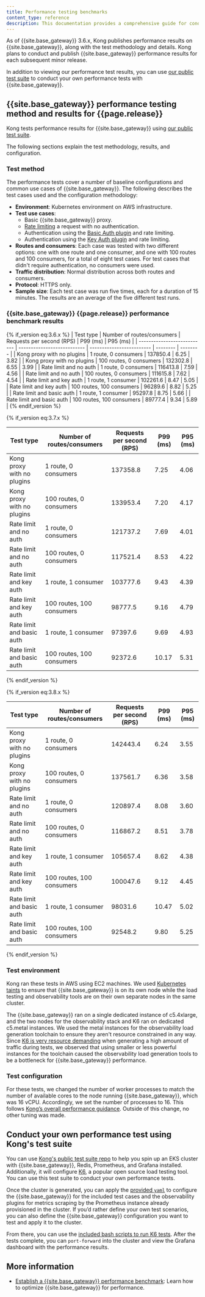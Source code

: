 ```yaml
---
title: Performance testing benchmarks
content_type: reference
description: This documentation provides a comprehensive guide for conducting Kong Gateway performance testing using Kong's test suite, including Kong's own benchmark for the current version.
---
```


As of {{site.base_gateway}} 3.6.x, Kong publishes performance results on {{site.base_gateway}}, along with the test methodology and details. 
Kong plans to conduct and publish {{site.base_gateway}} performance results for each subsequent minor release.

In addition to viewing our performance test results, you can use [our public test suite](https://github.com/Kong/kong-gateway-performance-benchmark/tree/main) to conduct your own performance tests with {{site.base_gateway}}.

## {{site.base_gateway}} performance testing method and results for {{page.release}}

Kong tests performance results for {{site.base_gateway}} using [our public test suite](https://github.com/Kong/kong-gateway-performance-benchmark/tree/main).

The following sections explain the test methodology, results, and configuration.  

### Test method

The performance tests cover a number of baseline configurations and common use cases of {{site.base_gateway}}. The following describes the test cases used and the configuration methodology: 

* **Environment**: Kubernetes environment on AWS infrastructure.
* **Test use cases**: 
    * Basic {{site.base_gateway}} proxy.
    * [Rate limiting](/hub/kong-inc/rate-limiting/) a request with no authentication.
    * Authentication using the [Basic Auth plugin](/hub/kong-inc/basic-auth/) and rate limiting.
    * Authentication using the [Key Auth plugin](/hub/kong-inc/key-auth/) and rate limiting.
* **Routes and consumers**: Each case was tested with two different options: one with one route and one consumer, and one with 100 routes and 100 consumers, for a total of eight test cases. For test cases that didn't require authentication, no consumers were used.
* **Traffic distribution**: Normal distribution across both routes and consumers.
* **Protocol**: HTTPS only.
* **Sample size**: Each test case was run five times, each for a duration of 15 minutes. The results are an average of the five different test runs.

### {{site.base_gateway}} {{page.release}} performance benchmark results

{% if_version eq:3.6.x %}
| Test type                   | Number of routes/consumers  | Requests per second (RPS) | P99 (ms) | P95 (ms) |
| --------------------------- | --------------------------- | ------------------------- | -------- | -------- |
| Kong proxy with no plugins  | 1 route, 0 consumers       | 137850.4                  | 6.25     | 3.82     |
| Kong proxy with no plugins  | 100 routes, 0 consumers    | 132302.8                  | 6.55     | 3.99     |
| Rate limit and no auth      | 1 route, 0 consumers       | 116413.8                  | 7.59     | 4.56     |
| Rate limit and no auth      | 100 routes, 0 consumers    | 111615.8                  | 7.62     | 4.54     |
| Rate limit and key auth     | 1 route, 1 consumer         | 102261.6                  | 8.47     | 5.05     |
| Rate limit and key auth     | 100 routes, 100 consumers   | 96289.6                   | 8.82     | 5.25     |
| Rate limit and basic auth   | 1 route, 1 consumer         | 95297.8                   | 8.75     | 5.66     |
| Rate limit and basic auth   | 100 routes, 100 consumers   | 89777.4                   | 9.34     | 5.89     |
{% endif_version %}

{% if_version eq:3.7.x %}

| Test type                   | Number of routes/consumers  | Requests per second (RPS) | P99 (ms) | P95 (ms) |
| --------------------------- | --------------------------- | ------------------------- | -------- | -------- |
| Kong proxy with no plugins  | 1 route, 0 consumers       | 137358.8                  | 7.25     | 4.06     |
| Kong proxy with no plugins  | 100 routes, 0 consumers    | 133953.4                  | 7.20     | 4.17     |
| Rate limit and no auth      | 1 route, 0 consumers       | 121737.2                  | 7.69     | 4.01     |
| Rate limit and no auth      | 100 routes, 0 consumers    | 117521.4                  | 8.53     | 4.22     |
| Rate limit and key auth     | 1 route, 1 consumer         | 103777.6                  | 9.43     | 4.39     |
| Rate limit and key auth     | 100 routes, 100 consumers   | 98777.5                   | 9.16     | 4.79     |
| Rate limit and basic auth   | 1 route, 1 consumer         | 97397.6                   | 9.69     | 4.93     |
| Rate limit and basic auth   | 100 routes, 100 consumers   | 92372.6                   | 10.17    | 5.31     |
{% endif_version %}

{% if_version eq:3.8.x %}

| Test type                   | Number of routes/consumers  | Requests per second (RPS) | P99 (ms) | P95 (ms) |
| --------------------------- | --------------------------- | ------------------------- | -------- | -------- |
| Kong proxy with no plugins  | 1 route, 0 consumers       | 142443.4                  | 6.24     | 3.55     |
| Kong proxy with no plugins  | 100 routes, 0 consumers    | 137561.7                  | 6.36     | 3.58     |
| Rate limit and no auth      | 1 route, 0 consumers       | 120897.4                  | 8.08     | 3.60     |
| Rate limit and no auth      | 100 routes, 0 consumers    | 116867.2                  | 8.51     | 3.78     |
| Rate limit and key auth     | 1 route, 1 consumer         | 105657.4                  | 8.62     | 4.38     |
| Rate limit and key auth     | 100 routes, 100 consumers   | 100047.6                  | 9.12     | 4.45     |
| Rate limit and basic auth   | 1 route, 1 consumer         | 98031.6                   | 10.47    | 5.02     |
| Rate limit and basic auth   | 100 routes, 100 consumers   | 92548.2                   | 9.80     | 5.25     |
{% endif_version %}


### Test environment

Kong ran these tests in AWS using EC2 machines. We used [Kubernetes taints](https://kubernetes.io/docs/concepts/scheduling-eviction/taint-and-toleration/) to ensure that {{site.base_gateway}} is on its own node while the load testing and observability tools are on their own separate nodes in the same cluster.

The {{site.base_gateway}} ran on a single dedicated instance of c5.4xlarge, and the two nodes for the observability stack and K6 ran on dedicated c5.metal instances. We used the metal instances for the observability load generation toolchain to ensure they aren't resource constrained in any way. Since [K6 is very resource demanding](https://k6.io/docs/testing-guides/running-large-tests/#hardware-considerations) when generating a high amount of traffic during tests, we observed that using smaller or less powerful instances for the toolchain caused the observability load generation tools to be a bottleneck for {{site.base_gateway}} performance.

### Test configuration

For these tests, we changed the number of worker processes to match the number of available cores to the node running {{site.base_gateway}}, which was 16 vCPU. Accordingly, we set the number of processes to 16. This follows [Kong’s overall performance guidance](/gateway/latest/production/sizing-guidelines/). Outside of this change, no other tuning was made.

## Conduct your own performance test using Kong's test suite

You can use [Kong's public test suite repo](https://github.com/Kong/kong-gateway-performance-benchmark/tree/main) to help you spin up an EKS cluster with {{site.base_gateway}}, Redis, Prometheus, and Grafana installed. Additionally, it will configure [K6](https://k6.io/), a popular open source load testing tool. You can use this test suite to conduct your own performance tests.

Once the cluster is generated, you can apply the [provided `yaml`](https://github.com/Kong/kong-gateway-performance-benchmark/tree/main/deploy-k8s-resources/kong_helm) to configure the {{site.base_gateway}} for the included test cases and the observability plugins for metrics scraping by the Prometheus instance already provisioned in the cluster. If you’d rather define your own test scenarios, you can also define the {{site.base_gateway}} configuration you want to test and apply it to the cluster.

From there, you can use the [included bash scripts to run K6 tests](https://github.com/Kong/kong-gateway-performance-benchmark/tree/main/deploy-k8s-resources/k6_tests). After the tests complete, you can `port-forward` into the cluster and view the Grafana dashboard with the performance results.

## More information
* [Establish a {{site.base_gateway}} performance benchmark](/gateway/{{page.release}}/production/performance/benchmark): Learn how to optimize {{site.base_gateway}} for performance.


